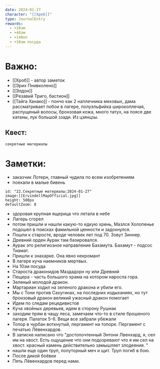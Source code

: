 ```yaml
---
date: 2024-01-27
character: "[[Хроб]]"
type: JournalEntry
rewards:
  - +10зм
  - +40зм
  - +140оп
  - +10зм посуда
---
```

# Важно:
- [[Хроб]] - автор заметок
- [[Эрих Пнивколено]]
- [[Элдон]]
- [[Резавий Триго, бастион]]
- [[Тайга Ханако]] - пончо как 2 наплечника меховых, дама рассматривает побои в лагере, полуэльфийка широкоплечая, распущеный волосы, бронзовая кожа, много татух, на поясе две катаны, лук большой ззади. Из цзянцзы.
## Квест:
```
секретные материалы
```

# Заметки:
- заказчик Лотерн, главный чудила по всем изобретениям
- поехали в малые бивень

```leaflet
id: "22.Секретные материалы:2024-01-27"
image:[[ErvindellMapOfficial.jpg]]
height: 500px
defaultZoom: 8
```

- здоровая крупная ящерица что летала в небе
- Лагерь сгорел
- потом пришли и нашли какую-то едкую хрень, Мазлся Холопенье подошел в поисках фамильной ценности и задохнулся.
- Пошли к старосте, вроде человек лет под 70. Зовут Зиннер. 
- Древний орден Аурак там базировался.
- Аурак это религиозное направление Бахамута. Бахамут - подсос Тиамат.
- Пришли к знахарке. Она явно некромант
- В лагере куча наемников мертвых.
- На 10зм посуда
- Староста драконидов Маздадорн ну или Древний
- Пещера - часть большого храма на котором наросла гора.
- Зеленый молодой дракон.
- Мартариан ходил на зеленого дракона и убили его.
- Мы с Тони против Сахугинах, на последних издыханиях, но тут бронзовый дракон великий ужасный дракон помогает
- Идем по следам рецедивистов
- Куча хвойных деревьев, идем в сторону Рушнак
- заходим прям в чащу леса, замечаем что-то в стиле брошеного лагеря. Палаток 5-6. Вещи все забрали убежали
- Топор в чурбан воткнутый, пергамент на топоре. Пергамент с печатью Лёвенхардов.
- В записке написано что "достопочтенный Энтони Лвенхард, я, сел им на хвост. Есть ощущение что они подозревают что я им сел на хвост. красный камень действительно замышляет злодеяния. "
- нашли еще один труп, полуторный меч и щит. Труп погиб в бою.
- После дикой боёвки
- Пять Лёвенхардов перед нами.